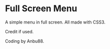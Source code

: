 Full Screen Menu
==============

A simple menu in full screen. All made with CSS3.

Credit if used.

Coding by Anbu88.
